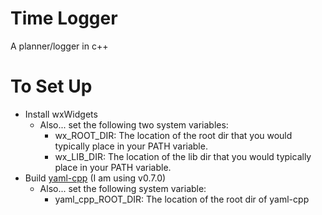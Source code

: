 # Time Logger
 A planner/logger in c++


# To Set Up
* Install wxWidgets
    * Also... set the following two system variables:
        * wx_ROOT_DIR: The location of the root dir that you would typically place in your PATH variable.
        * wx_LIB_DIR: The location of the lib dir that you would typically place in your PATH variable.
* Build [yaml-cpp](https://github.com/jbeder/yaml-cpp) (I am using v0.7.0)
    * Also... set the following system variable:
        * yaml_cpp_ROOT_DIR: The location of the root dir of yaml-cpp
